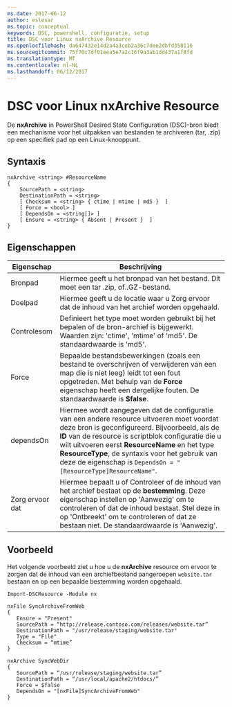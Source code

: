 ```yaml
---
ms.date: 2017-06-12
author: eslesar
ms.topic: conceptual
keywords: DSC, powershell, configuratie, setup
title: DSC voor Linux nxArchive Resource
ms.openlocfilehash: da647432e14d2a4a3ceb2a36c7dee2dbfd350116
ms.sourcegitcommit: 75f70c7df01eea5e7a2c16f9a3ab1dd437a1f8fd
ms.translationtype: MT
ms.contentlocale: nl-NL
ms.lasthandoff: 06/12/2017
---
```

# <a name="dsc-for-linux-nxarchive-resource"></a>DSC voor Linux nxArchive Resource

De **nxArchive** in PowerShell Desired State Configuration (DSC)-bron biedt een mechanisme voor het uitpakken van bestanden te archiveren (tar, .zip) op een specifiek pad op een Linux-knooppunt.

## <a name="syntax"></a>Syntaxis

```
nxArchive <string> #ResourceName
{
    SourcePath = <string>
    DestinationPath = <string>
    [ Checksum = <string> { ctime | mtime | md5 }  ]
    [ Force = <bool> ]
    [ DependsOn = <string[]> ]
    [ Ensure = <string> { Absent | Present }  ]
}
```

## <a name="properties"></a>Eigenschappen

|  Eigenschap |  Beschrijving | 
|---|---|
| Bronpad| Hiermee geeft u het bronpad van het bestand. Dit moet een tar .zip, of..GZ-bestand. | 
| Doelpad| Hiermee geeft u de locatie waar u Zorg ervoor dat de inhoud van het archief worden opgehaald.| 
| Controlesom| Definieert het type moet worden gebruikt bij het bepalen of de bron-archief is bijgewerkt. Waarden zijn: 'ctime', 'mtime' of 'md5'. De standaardwaarde is 'md5'.| 
| Force| Bepaalde bestandsbewerkingen (zoals een bestand te overschrijven of verwijderen van een map die is niet leeg) leidt tot een fout opgetreden. Met behulp van de **Force** eigenschap heeft een dergelijke fouten. De standaardwaarde is **$false**.| 
| dependsOn | Hiermee wordt aangegeven dat de configuratie van een andere resource uitvoeren moet voordat deze bron is geconfigureerd. Bijvoorbeeld, als de **ID** van de resource is scriptblok configuratie die u wilt uitvoeren eerst **ResourceName** en het type **ResourceType**, de syntaxis voor het gebruik van deze de eigenschap is `DependsOn = "[ResourceType]ResourceName"`.| 
| Zorg ervoor dat| Hiermee bepaalt u of Controleer of de inhoud van het archief bestaat op de **bestemming**. Deze eigenschap instellen op 'Aanwezig' om te controleren of dat de inhoud bestaat. Stel deze in op 'Ontbreekt' om te controleren of dat ze bestaan niet. De standaardwaarde is 'Aanwezig'.| 

## <a name="example"></a>Voorbeeld

Het volgende voorbeeld ziet u hoe u de **nxArchive** resource om ervoor te zorgen dat de inhoud van een archiefbestand aangeroepen `website.tar` bestaan en op een bepaalde bestemming worden opgehaald.

```
Import-DSCResource -Module nx 

nxFile SyncArchiveFromWeb
{
   Ensure = "Present"
   SourcePath = “http://release.contoso.com/releases/website.tar”
   DestinationPath = "/usr/release/staging/website.tar"
   Type = "File"
   Checksum = “mtime”
}

nxArchive SyncWebDir
{
   SourcePath = “/usr/release/staging/website.tar”
   DestinationPath = “/usr/local/apache2/htdocs/”
   Force = $false
   DependsOn = "[nxFile]SyncArchiveFromWeb"
} 
```


